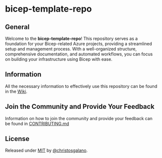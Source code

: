 # bicep-template-repo

## General

Welcome to the **bicep-template-repo**! This repository serves as a foundation for your Bicep-related Azure projects, providing a streamlined setup and management process. With a well-organized structure, comprehensive documentation, and automated workflows, you can focus on building your infrastructure using Bicep with ease.

## Information

All the necessary information to effectively use this repository can be found in the [Wiki](https://github.com/christosgalano/bicep-template-repo/wiki).

## Join the Community and Provide Your Feedback

Information on how to join the community and provide your feedback can be found in [CONTRIBUTING.md](CONTRIBUTING.MD)

## License

Released under [MIT](LICENSE) by [@christosgalano](https://github.com/christosgalano).
